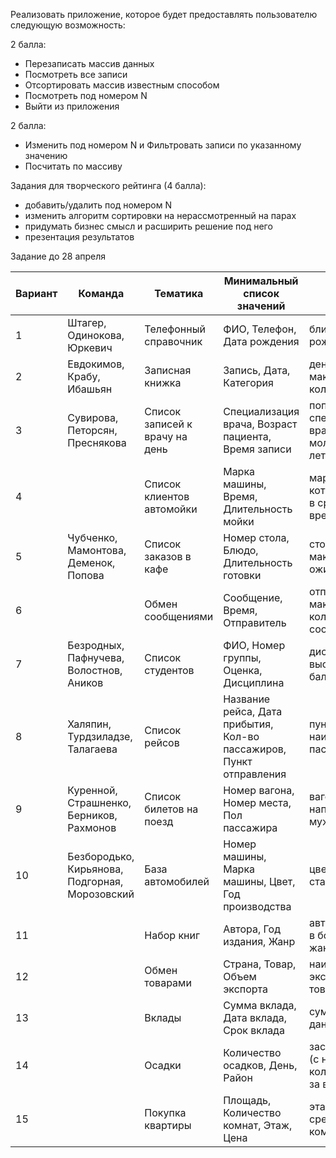 Реализовать приложение, которое будет предоставлять пользователю следующую возможность:

2 балла:
- Перезаписать массив данных
- Посмотреть все записи
- Отсортировать массив известным способом
- Посмотреть под номером N
- Выйти из приложения

2 балла:
- Изменить под номером N и Фильтровать записи по указанному значению
- Посчитать по массиву

Задания для творческого рейтинга (4 балла):
- добавить/удалить под номером N	
- изменить алгоритм сортировки на нерассмотренный на парах	
- придумать бизнес смысл и расширить решение под него	
- презентация результатов

Задание до 28 апреля

|Вариант|Команда|Тематика|Минимальный список значений|Подсчет|Фильтрация по|Сортировка по|
|---|---|---|---|---|---|---|
|1|Штагер, Одинокова, Юркевич|Телефонный справочник|ФИО, Телефон, Дата рождения|ближайший день рождения|трем первым символам телефона|ФИО|
|2|Евдокимов, Крабу, Ибашьян|Записная книжка|Запись, Дата, Категория|день с максимальным кол-вом записей|категории|дата|
|3|Сувирова, Петорсян, Преснякова|Список записей к врачу на день|Специализация врача, Возраст пациента, Время записи|популярная специализация врача среди молодежи (до 35 лет)|специализации врача|время|
|4||Список клиентов автомойки|Марка машины, Время, Длительность мойки|марка машины на которую требуется в среднем больше времени на мойку|марка машины|время|
|5|Чубченко, Мамонтова, Деменок, Попова|Список заказов в кафе|Номер стола, Блюдо, Длительность готовки|столик с максимальным ожиданием|номер стола|длительность готовки|
|6||Обмен сообщениями|Сообщение, Время, Отправитель|отправитель с максимальным кол-вом сообщений|части сообщения|время|
|7|Безродных, Пафнучева, Волостнов, Аников|Список студентов|ФИО, Номер группы, Оценка, Дисциплина|дисциплина с высоким средним баллом|номер группы|ФИО|
|8|Халяпин, Турдзиладзе, Талагаева|Список рейсов|Название рейса, Дата прибытия, Кол-во пассажиров, Пункт отправления|пункт с наибольшим пассажиропотоком|название рейса|дата прибытия|
|9|Куренной, Страшненко, Берников, Рахмонов|Список билетов на поезд|Номер вагона, Номер места, Пол пассажира|вагон наиболее наполненный мужчинами|номер вагона|номер места|
|10|Безбородько, Кирьянова, Подгорная, Морозовский|База автомобилей|Номер машины, Марка машины, Цвет, Год производства|цвет наиболее старых машин|марка машины|номер машины|
|11||Набор книг|Автора, Год издания, Жанр|автор написавший в большем кол-ве жанров|жанр|автор|
|12||Обмен товарами|Страна, Товар, Объем экспорта|наиболее экспортируемый товар|страна|объем экспорта|
|13||Вклады|Сумма вклада, Дата вклада, Срок вклада|сумма вкладов на данный момент|дата вклада|сумма вклада|
|14||Осадки|Количество осадков, День, Район|засушливый район (с наименьшим кол-вом осадков за весь период)|район|день|
|15||Покупка квартиры|Площадь, Количество комнат, Этаж, Цена|этаж с наибольшей средней площади комнаты|кол-во комнат|цена|

